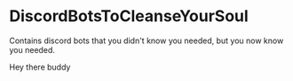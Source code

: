 # DiscordBotsToCleanseYourSoul
Contains discord bots that you didn't know you needed, but you now know you needed.

Hey there buddy
